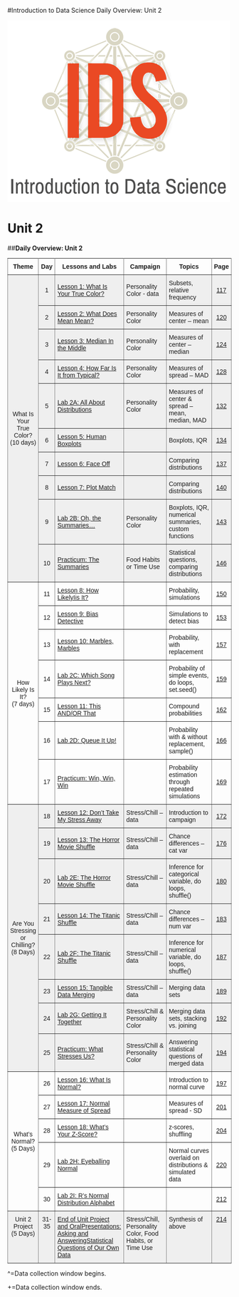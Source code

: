 #Introduction to Data Science Daily Overview: Unit 2

![IDS-logo](../img/IDS-logo.png)

**<h1>Unit 2</h1>**

##**Daily Overview: Unit 2**

<style type="text/css">
.tg  {border-collapse:collapse;border-spacing:0;}
.tg td{font-family:Arial, sans-serif;font-size:14px;padding:10px 5px;border-style:solid;border-width:1px;overflow:hidden;word-break:normal;border-color:black;}
.tg th{font-family:Arial, sans-serif;font-size:14px;font-weight:normal;padding:10px 5px;border-style:solid;border-width:1px;overflow:hidden;word-break:normal;border-color:black;}
.tg .tg-88nc{font-weight:bold;border-color:inherit;text-align:center}
.tg .tg-yj5y{background-color:#efefef;border-color:inherit;text-align:center;vertical-align:top}
.tg .tg-uys7{border-color:inherit;text-align:center}
.tg .tg-pwj7{background-color:#efefef;border-color:inherit;text-align:left}
.tg .tg-5e9r{background-color:#efefef;border-color:inherit;text-align:center}
.tg .tg-xldj{border-color:inherit;text-align:left}
.tg .tg-y698{background-color:#efefef;border-color:inherit;text-align:left;vertical-align:top}
</style>
<table class="tg">
  <tr>
    <th class="tg-88nc">Theme</th>
    <th class="tg-88nc">Day</th>
    <th class="tg-88nc">Lessons and Labs</th>
    <th class="tg-88nc">Campaign</th>
    <th class="tg-88nc">Topics</th>
    <th class="tg-88nc">Page</th>
  </tr>
  <tr>
    <td class="tg-5e9r" rowspan="10">What Is<br>Your True<br>Color?<br>(10 days)</td>
    <td class="tg-5e9r">1</td>
    <td class="tg-pwj7"><a href="../../unit2/lesson1">Lesson 1: What Is Your True Color?</a></td>
    <td class="tg-pwj7">Personality Color - data</td>
    <td class="tg-pwj7">Subsets, relative frequency</td>
    <td class="tg-5e9r"><a href="../../unit2/lesson1">117</a></td>
  </tr>
  <tr>
    <td class="tg-5e9r">2</td>
    <td class="tg-pwj7"><a href="../../unit2/lesson2">Lesson 2: What Does Mean Mean?</a></td>
    <td class="tg-pwj7">Personality Color</td>
    <td class="tg-pwj7">Measures of center – mean</td>
    <td class="tg-5e9r"><a href="../../unit2/lesson2">120</a></td>
  </tr>
  <tr>
    <td class="tg-5e9r">3</td>
    <td class="tg-pwj7"><a href="../../unit2/lesson3">Lesson 3: Median In the Middle</a></td>
    <td class="tg-pwj7">Personality Color</td>
    <td class="tg-pwj7">Measures of center – median</td>
    <td class="tg-5e9r"><a href="../../unit2/lesson3">124</a></td>
  </tr>
  <tr>
    <td class="tg-5e9r">4</td>
    <td class="tg-pwj7"><a href="../../unit2/lesson4">Lesson 4: How Far Is It from Typical?</a></td>
    <td class="tg-pwj7">Personality Color</td>
    <td class="tg-pwj7">Measures of spread – MAD</td>
    <td class="tg-5e9r"><a href="../../unit2/lesson4">128</a></td>
  </tr>
  <tr>
    <td class="tg-5e9r">5</td>
    <td class="tg-pwj7"><a href="../../unit2/lab2a">Lab 2A: All About Distributions</a></td>
    <td class="tg-pwj7">Personality Color</td>
    <td class="tg-pwj7">Measures of center &amp; spread – mean, median, MAD</td>
    <td class="tg-5e9r"><a href="../../unit2/lab2a">132</a></td>
  </tr>
  <tr>
    <td class="tg-5e9r">6</td>
    <td class="tg-pwj7"><a href="../../unit2/lesson5">Lesson 5: Human Boxplots</a></td>
    <td class="tg-pwj7"></td>
    <td class="tg-pwj7">Boxplots, IQR</td>
    <td class="tg-5e9r"><a href="../../unit2/lesson5">134</a></td>
  </tr>
  <tr>
    <td class="tg-5e9r">7</td>
    <td class="tg-pwj7"><a href="../../unit2/lesson6">Lesson 6: Face Off</a></td>
    <td class="tg-pwj7"></td>
    <td class="tg-pwj7">Comparing distributions</td>
    <td class="tg-5e9r"><a href="../../unit2/lesson6">137</a></td>
  </tr>
  <tr>
    <td class="tg-5e9r">8</td>
    <td class="tg-pwj7"><a href="../../unit2/lesson7">Lesson 7: Plot Match</a></td>
    <td class="tg-pwj7"></td>
    <td class="tg-pwj7">Comparing distributions</td>
    <td class="tg-5e9r"><a href="../../unit2/lesson7">140</a></td>
  </tr>
  <tr>
    <td class="tg-5e9r">9</td>
    <td class="tg-pwj7"><a href="../../unit2/lab2b">Lab 2B: Oh, the Summaries…</a></td>
    <td class="tg-pwj7">Personality Color</td>
    <td class="tg-pwj7">Boxplots, IQR, numerical summaries, custom functions</td>
    <td class="tg-5e9r"><a href="../../unit2/lab2b">143</a></td>
  </tr>
  <tr>
    <td class="tg-5e9r">10</td>
    <td class="tg-pwj7"><a href="../../unit2/practicum1">Practicum: The Summaries</a></td>
    <td class="tg-pwj7">Food Habits or Time Use</td>
    <td class="tg-pwj7">Statistical questions, comparing distributions</td>
    <td class="tg-5e9r"><a href="../../unit2/practicum1">146</a></td>
  </tr>
  <tr>
    <td class="tg-uys7" rowspan="7">How<br>Likely Is<br>It?<br>(7 days)</td>
    <td class="tg-uys7">11</td>
    <td class="tg-xldj"><a href="../../unit2/lesson8">Lesson 8: How LikelyIis It?</a></td>
    <td class="tg-xldj"></td>
    <td class="tg-xldj">Probability, simulations</td>
    <td class="tg-uys7"><a href="../../unit2/lesson8">150</a></td>
  </tr>
  <tr>
    <td class="tg-uys7">12</td>
    <td class="tg-xldj"><a href="../../unit2/lesson9">Lesson 9: Bias Detective</a></td>
    <td class="tg-xldj"></td>
    <td class="tg-xldj">Simulations to detect bias</td>
    <td class="tg-uys7"><a href="../../unit2/lesson9">153</a></td>
  </tr>
  <tr>
    <td class="tg-uys7">13</td>
    <td class="tg-xldj"><a href="../../unit2/lesson10">Lesson 10: Marbles, Marbles</a></td>
    <td class="tg-xldj"></td>
    <td class="tg-xldj">Probability, with replacement</td>
    <td class="tg-uys7"><a href="../../unit2/lesson10">157</a></td>
  </tr>
  <tr>
    <td class="tg-uys7">14</td>
    <td class="tg-xldj"><a href="../../unit2/lab2c">Lab 2C: Which Song Plays Next?</a></td>
    <td class="tg-xldj"></td>
    <td class="tg-xldj">Probability of simple events, do loops, set.seed()</td>
    <td class="tg-uys7"><a href="../../unit2/lab2c">159</a></td>
  </tr>
  <tr>
    <td class="tg-uys7">15</td>
    <td class="tg-xldj"><a href="../../unit2/lesson11">Lesson 11: This AND/OR That</a></td>
    <td class="tg-xldj"></td>
    <td class="tg-xldj">Compound probabilities</td>
    <td class="tg-uys7"><a href="../../unit2/lesson11">162</a></td>
  </tr>
  <tr>
    <td class="tg-uys7">16</td>
    <td class="tg-xldj"><a href="../../unit2/lab2d">Lab 2D: Queue It Up!</a></td>
    <td class="tg-xldj"></td>
    <td class="tg-xldj">Probability with &amp; without replacement, sample()</td>
    <td class="tg-uys7"><a href="../../unit2/lab2d">166</a></td>
  </tr>
  <tr>
    <td class="tg-uys7">17</td>
    <td class="tg-xldj"><a href="../../unit2/practicum2">Practicum: Win, Win, Win</a></td>
    <td class="tg-xldj"></td>
    <td class="tg-xldj">Probability estimation through repeated simulations</td>
    <td class="tg-uys7"><a href="../../unit2/practicum2">169</a></td>
  </tr>
  <tr>
    <td class="tg-5e9r" rowspan="8">Are You<br>Stressing<br>or<br>Chilling?<br>(8 Days)</td>
    <td class="tg-5e9r">18</td>
    <td class="tg-pwj7"><a href="../../unit2/lesson12">Lesson 12: Don’t Take My Stress Away</a></td>
    <td class="tg-pwj7">Stress/Chill – data</td>
    <td class="tg-pwj7">Introduction to campaign</td>
    <td class="tg-5e9r"><a href="../../unit2/lesson12">172</a></td>
  </tr>
  <tr>
    <td class="tg-5e9r">19</td>
    <td class="tg-pwj7"><a href="../../unit2/lesson13">Lesson 13: The Horror Movie Shuffle</a></td>
    <td class="tg-pwj7">Stress/Chill – data</td>
    <td class="tg-pwj7">Chance differences – cat var</td>
    <td class="tg-5e9r"><a href="../../unit2/lesson13">176</a></td>
  </tr>
  <tr>
    <td class="tg-5e9r">20</td>
    <td class="tg-pwj7"><a href="../../unit2/lab2e">Lab 2E: The Horror Movie Shuffle</a></td>
    <td class="tg-pwj7">Stress/Chill – data</td>
    <td class="tg-pwj7">Inference for categorical variable, do loops, shuffle()</td>
    <td class="tg-5e9r"><a href="../../unit2/lab2e">180</a></td>
  </tr>
  <tr>
    <td class="tg-5e9r">21</td>
    <td class="tg-pwj7"><a href="../../unit2/lesson14">Lesson 14: The Titanic Shuffle</a></td>
    <td class="tg-pwj7">Stress/Chill – data</td>
    <td class="tg-pwj7">Chance differences – num var</td>
    <td class="tg-5e9r"><a href="../../unit2/lesson14">183</a></td>
  </tr>
  <tr>
    <td class="tg-5e9r">22</td>
    <td class="tg-pwj7"><a href="../../unit2/lab2f">Lab 2F: The Titanic Shuffle</a></td>
    <td class="tg-pwj7">Stress/Chill – data</td>
    <td class="tg-pwj7">Inference for numerical variable, do loops, shuffle()</td>
    <td class="tg-5e9r"><a href="../../unit2/lab2f">187</a></td>
  </tr>
  <tr>
    <td class="tg-5e9r">23</td>
    <td class="tg-pwj7"><a href="../../unit2/lesson15">Lesson 15: Tangible Data Merging</a></td>
    <td class="tg-pwj7">Stress/Chill – data</td>
    <td class="tg-pwj7">Merging data sets</td>
    <td class="tg-5e9r"><a href="../../unit2/lesson15">189</a></td>
  </tr>
  <tr>
    <td class="tg-5e9r">24</td>
    <td class="tg-pwj7"><a href="../../unit2/lab2g">Lab 2G: Getting It Together</a></td>
    <td class="tg-pwj7">Stress/Chill &amp; Personality Color</td>
    <td class="tg-pwj7">Merging data sets, stacking vs. joining</td>
    <td class="tg-5e9r"><a href="../../unit2/lab2g">192</a></td>
  </tr>
  <tr>
    <td class="tg-5e9r">25</td>
    <td class="tg-pwj7"><a href="../../unit2/practicum3">Practicum: What Stresses Us?</a></td>
    <td class="tg-pwj7">Stress/Chill &amp; Personality Color</td>
    <td class="tg-pwj7">Answering statistical questions of merged data</td>
    <td class="tg-5e9r"><a href="../../unit2/practicum3">194</a></td>
  </tr>
  <tr>
    <td class="tg-uys7" rowspan="5">What’s<br>Normal?<br>(5 Days)</td>
    <td class="tg-uys7">26</td>
    <td class="tg-xldj"><a href="../../unit2/lesson16">Lesson 16: What Is Normal?</a></td>
    <td class="tg-xldj"></td>
    <td class="tg-xldj">Introduction to normal curve</td>
    <td class="tg-uys7"><a href="../../unit2/lesson16">197</a></td>
  </tr>
  <tr>
    <td class="tg-uys7">27</td>
    <td class="tg-xldj"><a href="../../unit2/lesson17">Lesson 17: Normal Measure of Spread</a></td>
    <td class="tg-xldj"></td>
    <td class="tg-xldj">Measures of spread - SD</td>
    <td class="tg-uys7"><a href="../../unit2/lesson17">201</a></td>
  </tr>
  <tr>
    <td class="tg-uys7">28</td>
    <td class="tg-xldj"><a href="../../unit2/lesson18">Lesson 18: What’s Your Z-Score?</a></td>
    <td class="tg-xldj"></td>
    <td class="tg-xldj">z-scores, shuffling</td>
    <td class="tg-uys7"><a href="../../unit2/lesson18">204</a></td>
  </tr>
  <tr>
    <td class="tg-uys7">29</td>
    <td class="tg-xldj"><a href="../../unit2/lab2h">Lab 2H: Eyeballing Normal</a></td>
    <td class="tg-xldj"></td>
    <td class="tg-xldj">Normal curves overlaid on distributions &amp; simulated data</td>
    <td class="tg-uys7"><a href="../../unit2/lab2h">220</a></td>
  </tr>
  <tr>
    <td class="tg-uys7">30</td>
    <td class="tg-xldj"><a href="../../unit2/lab2i">Lab 2I: R’s Normal Distribution Alphabet</a></td>
    <td class="tg-xldj"></td>
    <td class="tg-xldj"></td>
    <td class="tg-uys7"><a href="../../unit2/lab2i">212</a></td>
  </tr>
  <tr>
    <td class="tg-yj5y">Unit 2<br>Project<br>(5 Days)</td>
    <td class="tg-yj5y">31-35</td>
    <td class="tg-y698"><a href="../../unit2/end">End of Unit Project and OralPresentations: Asking and AnsweringStatistical Questions of Our Own Data</a></td>
    <td class="tg-y698">Stress/Chill, Personality Color, Food Habits, or Time Use</td>
    <td class="tg-y698">Synthesis of above</td>
    <td class="tg-yj5y"><a href="../../unit2/end">214</a></td>
  </tr>
</table>

^=Data collection window begins.

+=Data collection window ends.